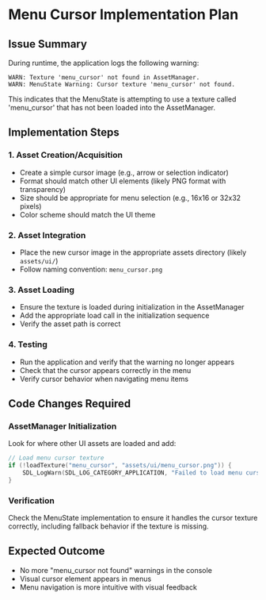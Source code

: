 # Menu Cursor Implementation Plan

## Issue Summary
During runtime, the application logs the following warning:
```
WARN: Texture 'menu_cursor' not found in AssetManager.
WARN: MenuState Warning: Cursor texture 'menu_cursor' not found.
```

This indicates that the MenuState is attempting to use a texture called 'menu_cursor' that has not been loaded into the AssetManager.

## Implementation Steps

### 1. Asset Creation/Acquisition
- Create a simple cursor image (e.g., arrow or selection indicator)
- Format should match other UI elements (likely PNG format with transparency)
- Size should be appropriate for menu selection (e.g., 16x16 or 32x32 pixels)
- Color scheme should match the UI theme

### 2. Asset Integration
- Place the new cursor image in the appropriate assets directory (likely `assets/ui/`)
- Follow naming convention: `menu_cursor.png`

### 3. Asset Loading
- Ensure the texture is loaded during initialization in the AssetManager
- Add the appropriate load call in the initialization sequence
- Verify the asset path is correct

### 4. Testing
- Run the application and verify that the warning no longer appears
- Check that the cursor appears correctly in the menu
- Verify cursor behavior when navigating menu items

## Code Changes Required

### AssetManager Initialization
Look for where other UI assets are loaded and add:
```cpp
// Load menu cursor texture
if (!loadTexture("menu_cursor", "assets/ui/menu_cursor.png")) {
    SDL_LogWarn(SDL_LOG_CATEGORY_APPLICATION, "Failed to load menu cursor texture");
}
```

### Verification
Check the MenuState implementation to ensure it handles the cursor texture correctly, including fallback behavior if the texture is missing.

## Expected Outcome
- No more "menu_cursor not found" warnings in the console
- Visual cursor element appears in menus
- Menu navigation is more intuitive with visual feedback
